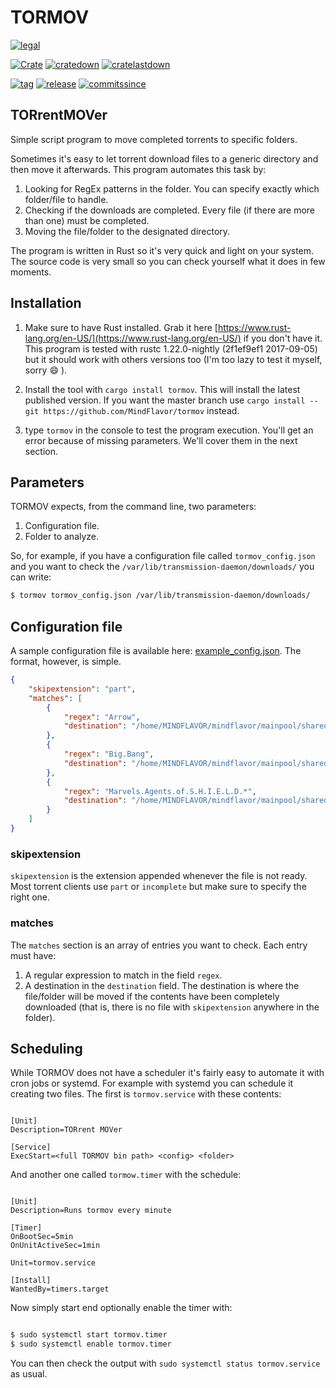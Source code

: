 # TORMOV

[![legal](https://img.shields.io/github/license/mindflavor/tormov.svg)](LICENSE)

[![Crate](https://img.shields.io/crates/v/tormov.svg)](https://crates.io/crates/tormov)  [![cratedown](https://img.shields.io/crates/d/tormov.svg)](https://crates.io/crates/tormov) [![cratelastdown](https://img.shields.io/crates/dv/tormov.svg)](https://crates.io/crates/tormov)

[![tag](https://img.shields.io/github/tag/mindflavor/tormov.svg)](https://github.com/MindFlavor/tormov/tree/v0.1.1)
[![release](https://img.shields.io/github/release/mindflavor/tormov.svg)](https://github.com/MindFlavor/tormov/tree/v0.1.1)
[![commitssince](https://img.shields.io/github/commits-since/mindflavor/tormov/v0.1.1.svg)](https://img.shields.io/github/commits-since/mindflavor/tormov/v0.1.1.svg)

## TORrentMOVer

Simple script program to move completed torrents to specific folders.

Sometimes it's easy to let torrent download files to a generic directory and then move it afterwards. This program automates this task by:

1. Looking for RegEx patterns in the folder. You can specify exactly which folder/file to handle.
1. Checking if the downloads are completed. Every file (if there are more than one) must be completed.
1. Moving the file/folder to the designated directory.

The program is written in Rust so it's very quick and light on your system. The source code is very small so you can check yourself what it does in few moments.

## Installation

1. Make sure to have Rust installed. Grab it here [https://www.rust-lang.org/en-US/](https://www.rust-lang.org/en-US/) if you don't have it. This program is tested with rustc 1.22.0-nightly (2f1ef9ef1 2017-09-05) but it should work with others versions too (I'm too lazy to test it myself, sorry :smile: ).
1. Install the tool with ```cargo install tormov```. This will install the latest published version. If you want the master branch use ```cargo install --git https://github.com/MindFlavor/tormov``` instead.

1. type ```tormov``` in the console to test the program execution. You'll get an error because of missing parameters. We'll cover them in the next section.

## Parameters

TORMOV expects, from the command line, two parameters:

1. Configuration file.
1. Folder to analyze.

So, for example, if you have a configuration file called ```tormov_config.json``` and you want to check the ```/var/lib/transmission-daemon/downloads/``` you can write:

```bash
$ tormov tormov_config.json /var/lib/transmission-daemon/downloads/
```

## Configuration file

A sample configuration file is available here: [example_config.json](https://github.com/MindFlavor/tormov/blob/master/example_config.json). The format, however, is simple.

```json
{
    "skipextension": "part",
    "matches": [
        {
            "regex": "Arrow",
            "destination": "/home/MINDFLAVOR/mindflavor/mainpool/shared/shows/Arrow"
        },
        {
            "regex": "Big.Bang",
            "destination": "/home/MINDFLAVOR/mindflavor/mainpool/shared/shows/The.big.bang.theory"
        },
        {
            "regex": "Marvels.Agents.of.S.H.I.E.L.D.*",
            "destination": "/home/MINDFLAVOR/mindflavor/mainpool/shared/shows/agents_of_the_shield"
        }
    ]
}
```

### skipextension

```skipextension``` is the extension appended whenever the file is not ready. Most torrent clients use ```part``` or ```incomplete``` but make sure to specify the right one.

### matches

The ```matches``` section is an array of entries you want to check. Each entry must have:

1. A regular expression to match in the field ```regex```.
1. A destination in the ```destination``` field. The destination is where the file/folder will be moved if the contents have been completely downloaded (that is, there is no file with ```skipextension``` anywhere in the folder).

## Scheduling

While TORMOV does not have a scheduler it's fairly easy to automate it with cron jobs or systemd. For example with systemd you can schedule it creating two files. The first is ```tormov.service``` with these contents:

```

[Unit]
Description=TORrent MOVer

[Service]
ExecStart=<full TORMOV bin path> <config> <folder>

```

And another one called ```tormow.timer``` with the schedule:

```

[Unit]
Description=Runs tormov every minute

[Timer]
OnBootSec=5min
OnUnitActiveSec=1min

Unit=tormov.service

[Install]
WantedBy=timers.target

```

Now simply start end optionally enable the timer with:

```bash

$ sudo systemctl start tormov.timer
$ sudo systemctl enable tormov.timer

```

You can then check the output with ```sudo systemctl status tormov.service``` as usual.


